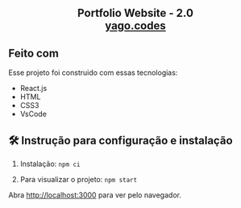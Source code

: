 <h2 align="center">
  Portfolio Website - 2.0<br/>
  <a href="https://yagoayala.github.io/reactjs-portfolio/" target="_blank">yago.codes</a>
</h2>

## Feito com

Esse projeto foi construido com essas tecnologias:

- React.js
- HTML
- CSS3
- VsCode

## 🛠 Instrução para configuração e instalação

1. Instalação: `npm ci`

2. Para visualizar o projeto: `npm start`

Abra [http://localhost:3000](http://localhost:3000) para ver pelo navegador.
